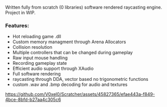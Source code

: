 Written fully from scratch (0 libraries) software rendered raycasting engine.   
Project in WIP.
### Features:
- Hot reloading game .dll
- Custom memory managment through Arena Allocators
- Collision resolution
- Multiple controllers that can be changed during gameplay
- Raw input mouse handling
- Recording gameplay state
- Efficient audio support through XAudio
- Full software rendering
- raycasting through DDA, vector based no trigonometric functions
- custom .wav and .bmp decoding for audio and textures



https://github.com/V0xel0/Scratcher/assets/45827365/efae443a-f849-4bce-8bfd-b27aa4c305c6

